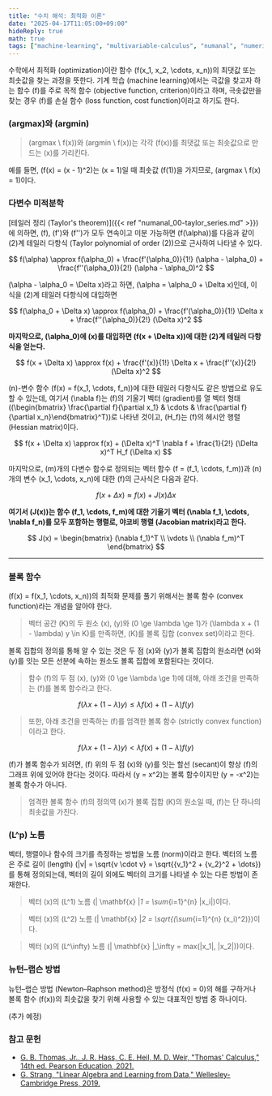 ```yaml
---
title: "수치 해석: 최적화 이론"
date: "2025-04-17T11:05:00+09:00"
hideReply: true
math: true
tags: ["machine-learning", "multivariable-calculus", "numanal", "numerical-analysis", "optimization", "unconstrained-optimization"]
---
```


수학에서 최적화 (optimization)이란 함수 \(f(x_1, x_2, \cdots, x_n)\)의 최댓값 또는 최솟값을 찾는 과정을 뜻한다. 기계 학습 (machine learning)에서는 극값을 찾고자 하는 함수 \(f\)를 주로 목적 함수 (objective function, criterion)이라고 하며, 극솟값만을 찾는 경우 \(f\)를 손실 함수 (loss function, cost function)이라고 하기도 한다. 

### \(argmax\)와 \(argmin\)

> \(argmax \ f(x)\)와 \(argmin \ f(x)\)는 각각 \(f(x)\)를 최댓값 또는 최솟값으로 만드는 \(x\)를 가리킨다.

예를 들면, \(f(x) = (x - 1)^2\)는 \(x = 1\)일 때 최솟값 \(f(1)\)을 가지므로, \(argmax \ f(x) = 1\)이다.

### 다변수 미적분학

[테일러 정리 (Taylor's theorem)]({{< ref "numanal_00-taylor_series.md" >}})에 의하면, \(f\), \(f'\)와 \(f''\)가 모두 연속이고 미분 가능하면 \(f(\alpha)\)를 다음과 같이 \(2\)계 테일러 다항식 (Taylor polynomial of order \(2\))으로 근사하여 나타낼 수 있다.

$$
f(\alpha) \approx f(\alpha_0) + \frac{f'(\alpha_0)}{1!} (\alpha - \alpha_0) + \frac{f''(\alpha_0)}{2!} (\alpha - \alpha_0)^2
$$

\(\alpha - \alpha_0 = \Delta x\)라고 하면, \(\alpha = \alpha_0 + \Delta x\)인데, 이 식을 \(2\)계 테일러 다항식에 대입하면

$$
f(\alpha_0 + \Delta x) \approx f(\alpha_0) + \frac{f'(\alpha_0)}{1!} \Delta x + \frac{f''(\alpha_0)}{2!} (\Delta x)^2
$$

**마지막으로, \(\alpha_0\)에 \(x\)를 대입하면 \(f(x + \Delta x)\)에 대한 \(2\)계 테일러 다항식을 얻는다.**

$$
f(x + \Delta x) \approx f(x) + \frac{f'(x)}{1!} \Delta x + \frac{f''(x)}{2!} (\Delta x)^2
$$

\(n\)-변수 함수 \(f(x) = f(x_1, \cdots, f_n)\)에 대한 테일러 다항식도 같은 방법으로 유도할 수 있는데, 여기서 \(\nabla f\)는 \(f\)의 기울기 벡터 (gradient)를 열 벡터 형태 (\(\begin{bmatrix} \frac{\partial f}{\partial x_1} & \cdots & \frac{\partial f}{\partial x_n}\end{bmatrix}^T\))로 나타낸 것이고, \(H_f\)는 \(f\)의 헤시안 행렬 (Hessian matrix)이다.

$$
f(x + \Delta x) \approx f(x) + (\Delta x)^T \nabla f + \frac{1}{2!} (\Delta x)^T H_f (\Delta x)
$$

마지막으로, \(m\)개의 다변수 함수로 정의되는 벡터 함수 \(f = (f_1, \cdots, f_m)\)과 \(n\)개의 변수 \(x_1, \cdots, x_n\)에 대한 \(f\)의 근사식은 다음과 같다.

$$
f(x + \Delta x) \approx f(x) + J(x) \Delta x
$$

**여기서 \(J(x)\)는 함수 \(f_1, \cdots, f_m\)에 대한 기울기 벡터 \(\nabla f_1, \cdots, \nabla f_n\)를 모두 포함하는 행렬로, 야코비 행렬 (Jacobian matrix)라고 한다.**

$$
J(x) = \begin{bmatrix}
(\nabla f_1)^T \\
\vdots \\
(\nabla f_m)^T
\end{bmatrix}
$$

---

### 볼록 함수

\(f(x) = f(x_1, \cdots, x_n)\)의 최적화 문제를 풀기 위해서는 볼록 함수 (convex function)라는 개념을 알아야 한다.

> 벡터 공간 \(K\)의 두 원소 \(x\), \(y\)와 \(0 \ge \lambda \ge 1\)가 \(\lambda x + (1 - \lambda) y \in K\)를 만족하면, \(K\)를 볼록 집합 (convex set)이라고 한다.

볼록 집합의 정의를 통해 알 수 있는 것은 두 점 \(x\)와 \(y\)가 볼록 집합의 원소라면 \(x\)와 \(y\)를 잇는 모든 선분에 속하는 원소도 볼록 집합에 포함된다는 것이다.

> 함수 \(f\)의 두 점 \(x\), \(y\)와 \(0 \ge \lambda \ge 1\)에 대해, 아래 조건을 만족하는 \(f\)를 볼록 함수라고 한다.

$$
f(\lambda x + (1 - \lambda) y) \le \lambda f(x) + (1 - \lambda) f(y)
$$

> 또한, 아래 조건을 만족하는 \(f\)를 엄격한 볼록 함수 (strictly convex function)이라고 한다.

$$
f(\lambda x + (1 - \lambda) y) < \lambda f(x) + (1 - \lambda) f(y)
$$

\(f\)가 볼록 함수가 되려면, \(f\) 위의 두 점 \(x\)와 \(y\)를 잇는 할선 (secant)이 항상 \(f\)의 그래프 위에 있어야 한다는 것이다. 따라서 \(y = x^2\)는 볼록 함수이지만 \(y = -x^2\)는 볼록 함수가 아니다.

> 엄격한 볼록 함수 \(f\)의 정의역 \(x\)가 볼록 집합 \(K\)의 원소일 때, \(f\)는 단 하나의 최솟값을 가진다.

### \(L^p\) 노름

벡터, 행렬이나 함수의 크기를 측정하는 방법을 노름 (norm)이라고 한다. 벡터의 노름은 주로 길이 (length) \(|v| = \sqrt{v \cdot v} = \sqrt{{v_1}^2 + {v_2}^2 + \dots}\)를 통해 정의되는데, 벡터의 길이 외에도 벡터의 크기를 나타낼 수 있는 다른 방법이 존재한다.

> 벡터 \(x\)의 \(L^1\) 노름 \(\| \mathbf{x} \|_1 = \sum_{i=1}^{n} |x_i|\)이다.

> 벡터 \(x\)의 \(L^2\) 노름 \(\| \mathbf{x} \|_2 = \sqrt{(\sum_{i=1}^{n} (x_i)^2)}\)이다.

> 벡터 \(x\)의 \(L^\infty\) 노름 \(\| \mathbf{x} \|_\infty = max(|x_1|, |x_2|)\)이다.

### 뉴턴–랩슨 방법

뉴턴–랩슨 방법 (Newton–Raphson method)은 방정식 \(f(x) = 0\)의 해를 구하거나 볼록 함수 \(f(x)\)의 최솟값을 찾기 위해 사용할 수 있는 대표적인 방법 중 하나이다.

(추가 예정)

### 참고 문헌

- [G. B. Thomas, Jr., J. R. Hass, C. E. Heil, M. D. Weir, "Thomas' Calculus," 14th ed. Pearson Education, 2021.](#)
- [G. Strang, "Linear Algebra and Learning from Data," Wellesley-Cambridge Press, 2019.](https://math.mit.edu/~gs/learningfromdata/)
